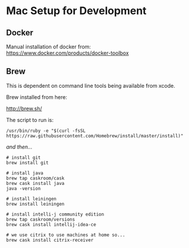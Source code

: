 # Mac Setup for Development

## Docker

Manual installation of docker from: https://www.docker.com/products/docker-toolbox

## Brew

This is dependent on command line tools being available from xcode.

Brew installed from here:

http://brew.sh/

The script to run is:

```
/usr/bin/ruby -e "$(curl -fsSL https://raw.githubusercontent.com/Homebrew/install/master/install)"
```

_and then..._

```
# install git
brew install git

# install java
brew tap caskroom/cask
brew cask install java
java -version

# install leiningen
brew install leiningen

# install intelli-j community edition
brew tap caskroom/versions
brew cask install intellij-idea-ce

# we use citrix to use machines at home so...
brew cask install citrix-receiver




```
